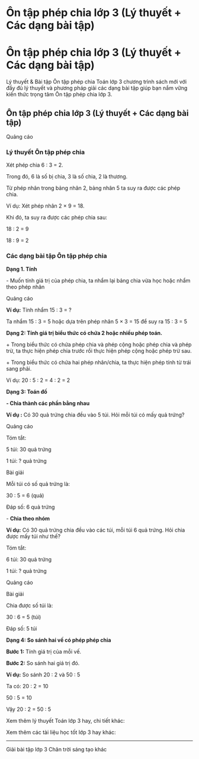 # Ôn tập phép chia lớp 3 (Lý thuyết + Các dạng bài tập)

# Ôn tập phép chia lớp 3 (Lý thuyết + Các dạng bài tập)

Lý thuyết & Bài tập Ôn tập phép chia Toán lớp 3 chương trình sách mới với đầy đủ lý thuyết và phương pháp giải các dạng bài tập giúp bạn nắm vững kiến thức trọng tâm Ôn tập phép chia lớp 3.

## Ôn tập phép chia lớp 3 (Lý thuyết + Các dạng bài tập)

Quảng cáo

### Lý thuyết Ôn tập phép chia

Xét phép chia 6 : 3 = 2.

Trong đó, 6 là số bị chia, 3 là số chia, 2 là thương.

Từ phép nhân trong bảng nhân 2, bảng nhân 5 ta suy ra được các phép chia.

Ví dụ: Xét phép nhân 2 × 9 = 18.

Khi đó, ta suy ra được các phép chia sau:

18 : 2 = 9 

18 : 9 = 2

### Các dạng bài tập Ôn tập phép chia

**Dạng 1. Tính**

\- Muốn tính giá trị của phép chia, ta nhẩm lại bảng chia vừa học hoặc nhẩm theo phép nhân

Quảng cáo

**Ví dụ:** Tính nhẩm 15 : 3 = ?

Ta nhẩm 15 : 3 = 5 hoặc dựa trên phép nhân 5 × 3 = 15 để suy ra 15 : 3 = 5

**Dạng 2: Tính giá trị biểu thức có chứa 2 hoặc nhiều phép toán.**

\+ Trong biểu thức có chứa phép chia và phép cộng hoặc phép chia và phép trừ, ta thực hiện phép chia trước rồi thực hiện phép cộng hoặc phép trừ sau.

\+ Trong biểu thức có chứa hai phép nhân/chia, ta thực hiện phép tính từ trái sang phải.

Ví dụ: 20 : 5 : 2 = 4 : 2 = 2

**Dạng 3: Toán đố**

**\- Chia thành các phần bằng nhau**

**Ví dụ :** Có 30 quả trứng chia đều vào 5 túi. Hỏi mỗi túi có mấy quả trứng?

Quảng cáo

Tóm tắt:

5 túi: 30 quả trứng

1 túi: ? quả trứng

Bài giải

Mỗi túi có số quả trứng là:

30 : 5 = 6 (quả)

Đáp số: 6 quả trứng

\- **Chia theo nhóm**

**Ví dụ:** Có 30 quả trứng chia đều vào các túi, mỗi túi 6 quả trứng. Hỏi chia được mấy túi như thế?

Tóm tắt: 

6 túi: 30 quả trứng

1 túi: ? quả trứng

Quảng cáo

Bài giải

Chia được số túi là:

30 : 6 = 5 (túi)

Đáp số: 5 túi

**Dạng 4: So sánh hai vế có phép phép chia**

**Bước 1:** Tính giá trị của mỗi vế.

**Bước 2:** So sánh hai giá trị đó.

**Ví dụ:** So sánh 20 : 2 và 50 : 5

Ta có: 20 : 2 = 10

50 : 5 = 10

Vậy 20 : 2 = 50 : 5

Xem thêm lý thuyết Toán lớp 3 hay, chi tiết khác:

Xem thêm các tài liệu học tốt lớp 3 hay khác:

* * *

Giải bài tập lớp 3 Chân trời sáng tạo khác
